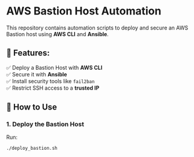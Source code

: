 # AWS Bastion Host Automation

This repository contains automation scripts to deploy and secure an AWS Bastion host using **AWS CLI** and **Ansible**.

## 🚀 Features:
✅ Deploy a Bastion Host with **AWS CLI**  
✅ Secure it with **Ansible**  
✅ Install security tools like `fail2ban`  
✅ Restrict SSH access to a **trusted IP**  

## 📌 How to Use

### **1. Deploy the Bastion Host**
Run:
```bash
./deploy_bastion.sh


